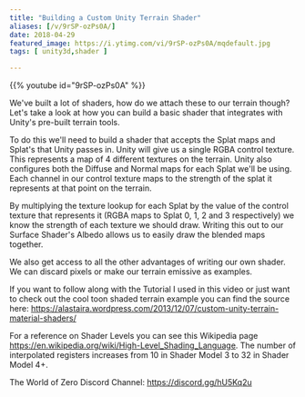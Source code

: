 ```yaml
---
title: "Building a Custom Unity Terrain Shader"
aliases: [/v/9rSP-ozPs0A/]
date: 2018-04-29
featured_image: https://i.ytimg.com/vi/9rSP-ozPs0A/mqdefault.jpg
tags: [ unity3d,shader ]

---
```


{{% youtube id="9rSP-ozPs0A" %}}

We've built a lot of shaders, how do we attach these to our terrain though? Let's take a look at how you can build a basic shader that integrates with Unity's pre-built terrain tools. 

To do this we'll need to build a shader that accepts the Splat maps and Splat's that Unity passes in. Unity will give us a single RGBA control texture. This represents a map of 4 different textures on the terrain. Unity also configures both the Diffuse and Normal maps for each Splat we'll be using. Each channel in our control texture maps to the strength of the splat it represents at that point on the terrain.

By multiplying the texture lookup for each Splat by the value of the control texture that represents it (RGBA maps to Splat 0, 1, 2 and 3 respectively) we know the strength of each texture we should draw. Writing this out to our Surface Shader's Albedo allows us to easily draw the blended maps together.

We also get access to all the other advantages of writing our own shader. We can discard pixels or make our terrain emissive as examples.

If you want to follow along with the Tutorial I used in this video or just want to check out the cool toon shaded terrain example you can find the source here: https://alastaira.wordpress.com/2013/12/07/custom-unity-terrain-material-shaders/

For a reference on Shader Levels you can see this Wikipedia page https://en.wikipedia.org/wiki/High-Level_Shading_Language. The number of interpolated registers increases from 10 in Shader Model 3 to 32 in Shader Model 4+.

The World of Zero Discord Channel: https://discord.gg/hU5Kq2u
